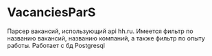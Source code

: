 # VacanciesParS
Парсер вакансий, использующий api hh.ru. Имеется фильтр по названию вакансий, названию компаний, а также фильтр по опыту работы. Работает с бд Postgresql
